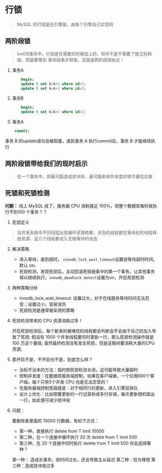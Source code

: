 # 行锁

> MySQL 的行锁是在引擎层，由各个引擎自己实现的

## 两阶段锁

> InnDB事务中，行锁是在需要的时候加上的，但并不是不需要了就立刻释放，而是要等到
> 事务结束才释放。这就是两阶段锁协议！

1. 事务A
   
    ```sql
        begin;
        update t set k=k+1 where id=1;
        update t set k=k+1 where id=2;
    ```

2. 事务B
   
    ```sql
        begin;
        update t set k=k+2 where id=1;
    ```

3. 事务A
   
   ```sql
    commit;
   ```
事务 B 的update语句会被阻塞，直到事务 A 执行commit后，事务 B 才能继续执行

## 两阶段锁带给我们的现时启示

> 在一个事务中，把最可能造成锁冲突、最可能影响并发度的锁尽量往后放

## 死锁和死锁检测

**问题：**
线上 MySQL 挂了，服务器 CPU 消耗接近 100%，但整个数据库每秒就执行不到100
个事务？？

1. 死锁定义

> 当并发系统中不同线程出现循环资源依赖，涉及的线程都在等待别的线程释放资源，这几个线程都进入无限等待的状态

2. 解决策略
   
   * 进入等待，直到超时， `innodb_lock_wait_timeout`设置锁等待超时时间，默认 `50s`
   * 死锁检测，发现死锁后，主动回滚死锁链条中的某一个事务，让其他事务得以继续执行，`innodb_deadlock_detect`设置为on，开启死锁检测
  
3. 两种策略分析
   
   * innodb_lock_wati_timeout: 设置过大，对于在线服务等待时间无法忍受；设置过小，容易误伤
   * 死锁检测是通常被采用的策略

4. 死锁检测带来的 CPU 资源消耗过多！

    开启死锁检测后，每个新来的被堵住的线程都会判断会不会由于自己的加入导致了死锁; 
    假设有 1000 个并发线程要同时更新一行，那么死锁检测操作就是 100 万这个量级; 
    虽然最终检测没有发生死锁，但是这期间要消耗大量的CPU资源;


5. 那开启不是，不开启也不是，到底怎么样？
   
   * 治标不治本的方法：临时把死锁检测关闭，这可能导致大量超时
   * 控制并发度：在数据库服务端控制，如果在客户端做，一个应用600个客户端，每个只有5个并发 CPU 也是无法忍受的！
   * 在服务器端控制思路就是：对于相同行的更新，进入引擎前排队
   * 设计上优化：比如把要更新的一行记录拆成多行存储，每次更新随机取出一行，如此便可减少锁冲突

6. 问题：
   
    要删除表里面的 10000 行数据，有如下方式： 
    * 第一种，直接执行 delete from T limit 10000
    * 第二种，在一个连接中循环执行 20 次 delete from T limit 500
    * 第三种，在 20 个连接中同时执行 delete from T limit 500
    你会选择哪种？

    第一种： 造成长事务，锁时间过长，还会导致主从延迟
    第二种：较为理想
    第三种：造成锁冲突过多





